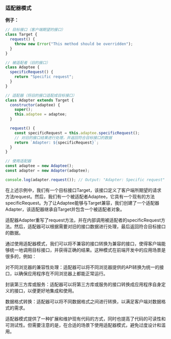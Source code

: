 ### 适配器模式

**例子：**

```js
// 目标接口（客户端期望的接口）
class Target {
  request() {
    throw new Error("This method should be overridden");
  }
}

// 被适配者（旧的接口）
class Adaptee {
  specificRequest() {
    return "Specific request";
  }
}

// 适配器（将旧的接口适配成目标接口）
class Adapter extends Target {
  constructor(adaptee) {
    super();
    this.adaptee = adaptee;
  }

  request() {
    const specificRequest = this.adaptee.specificRequest();
    // 对旧的接口结果进行处理，并返回符合目标接口的数据
    return `Adapter: ${specificRequest}`;
  }
}

// 使用适配器
const adaptee = new Adaptee();
const adapter = new Adapter(adaptee);

console.log(adapter.request()); // Output: "Adapter: Specific request"
```

在上述示例中，我们有一个目标接口Target，该接口定义了客户端所期望的请求方法request。然后，我们有一个被适配者Adaptee，它具有一个现有的方法specificRequest。为了让Adaptee能够与Target兼容，我们创建了一个适配器Adapter，该适配器继承自Target并包含一个被适配者对象。

适配器Adapter重写了request方法，并在内部调用被适配者的specificRequest方法。然后，适配器可以根据需要对旧的接口数据进行处理，最后返回符合目标接口的数据。

通过使用适配器模式，我们可以将不兼容的接口转换为兼容的接口，使得客户端能够统一地调用目标接口，并获得正确的结果。这种模式在前端开发中的应用场景是很多的，例如：

对不同浏览器的兼容性处理：适配器可以将不同浏览器提供的API转换为统一的接口，以确保应用程序在不同浏览器上都能正常运行。

封装第三方库或服务：适配器可以将第三方库或服务的接口转换成应用程序自身定义的接口，以便更好地集成和使用。

数据格式转换：适配器可以将不同数据格式之间进行转换，以满足客户端对数据格式的需求。

适配器模式提供了一种扩展和维护现有代码的方式，同时也提高了代码的可读性和可测试性。但需要注意的是，在合适的场景下使用适配器模式，避免过度设计和滥用。
